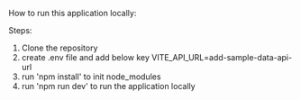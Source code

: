 How to run this application locally:

Steps:
1) Clone the repository
2) create .env file and add below key 
    VITE_API_URL=add-sample-data-api-url
3) run 'npm install' to init node_modules
4) run 'npm run dev' to run the application locally
